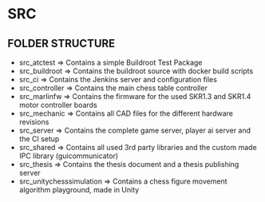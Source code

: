 # SRC



## FOLDER STRUCTURE

* src_atctest => Contains a simple Buildroot Test Package
* src_buildroot => Contains the buildroot source with docker build scripts
* src_ci => Contains the Jenkins server and configuration files
* src_controller => Contains the main chess table controller
* src_marlinfw => Contains the firmware for the used SKR1.3 and SKR1.4 motor controller boards
* src_mechanic => Contains all CAD files for the different hardware revisions
* src_server => Contains the complete game server, player ai server and the CI setup
* src_shared => Contains all used 3rd party libraries and the custom made IPC library (guicommunicator)
* src_thesis => Contains the thesis document and a thesis publishing server
* src_unitychesssimulation => Contains a chess figure movement algorithm playground, made in Unity

